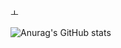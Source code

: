 ㅗ

![Anurag's GitHub stats](https://github-readme-stats.vercel.app/api?username=redcoin96&show_icons=true&theme=radical)





